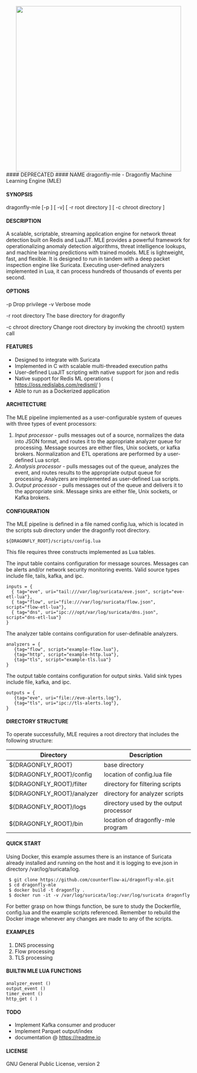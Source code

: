 

<center><img src="https://github.com/counterflow-ai/dragonfly-mle/blob/master/doc/images/dragonflymle.png" width="450"></center>
#### DEPRECATED
#### NAME
dragonfly-mle - Dragonfly Machine Learning Engine (MLE)

#### SYNOPSIS

dragonfly-mle [-p ] [ -v] [ -r root directory ] [ -c chroot directory ] 

#### DESCRIPTION

A scalable, scriptable, streaming application engine for network threat detection built on Redis and LuaJIT.   MLE provides a powerful framework for operationalizing anomaly detection algorithms, threat intelligence lookups, and machine learning predictions with trained models.  MLE is lightweight, fast, and flexible.  It is designed to run in tandem with a deep packet inspection engine like Suricata.  Executing user-defined analyzers implemented in Lua, it can process hundreds of thousands of events per second.  

#### OPTIONS
-p
	Drop privilege
-v
	Verbose mode

-r root directory
	The base directory for dragonfly 

-c chroot directory
	Change root directory by invoking the chroot() system call

#### FEATURES
- Designed to integrate with Suricata
- Implemented in C with scalable multi-threaded execution paths
- User-defined LuaJIT scripting with native support for json and redis
- Native support for Redis ML operations ( https://oss.redislabs.com/redisml/ )
- Able to run as a Dockerized application

#### ARCHITECTURE
The MLE pipeline implemented as a user-configurable system of queues with three types of event processors:
1.	*Input processor* - pulls messages out of a source, normalizes the data into JSON format, and routes it to the appropriate analyzer queue for processing.  Message sources are either files, Unix sockets, or kafka brokers.  Normalization and ETL operations are performed by a user-defined Lua script.
2.	*Analysis processor* - pulls messages out of the queue, analyzes the event, and routes results to the appropriate output queue for processing.  Analyzers are implemented as user-defined Lua scripts.
3.	*Output processor* - pulls messages out of the queue and delivers it to the appropriate sink.  Message sinks are either file, Unix sockets, or Kafka brokers.

#### CONFIGURATION
The MLE pipeline is defined in a file named config.lua, which is located in the scripts sub directory under the dragonfly root directory.

`${DRAGONFLY_ROOT}/scripts/config.lua`

This file requires three constructs implemented as Lua tables. 

The input table contains configuration for message sources.   Messages can be alerts and/or network security monitoring events.  Valid source types include file, tails, kafka, and ipc.  

    inputs = {
      { tag="eve", uri="tail:///var/log/suricata/eve.json", script="eve-etl-lua"},
      { tag="flow", uri="file:///var/log/suricata/flow.json", script="flow-etl-lua"},
      { tag="dns", uri="ipc:///opt/var/log/suricata/dns.json", script="dns-etl-lua"}
    }

The analyzer table contains configuration for user-definable analyzers.

    analyzers = {
       {tag="flow", script="example-flow.lua"},
       {tag="http", script="example-http.lua"},
       {tag="tls", script="example-tls.lua"}
    }

The output table contains configuration for output sinks.  Valid sink types include file, kafka, and ipc.  

    outputs = {
       {tag="eve", uri="file://eve-alerts.log"},
       {tag="tls", uri="ipc://tls-alerts.log"},
    }

#### DIRECTORY STRUCTURE
To operate successfully, MLE requires a root directory that includes the following structure:


| Directory  | Description |
| ------------- | ------------- |
| ${DRAGONFLY_ROOT}  | base directory  |
| ${DRAGONFLY_ROOT}/config  | location of config.lua file |
| ${DRAGONFLY_ROOT}/filter  | directory for filtering scripts  |
| ${DRAGONFLY_ROOT}/analyzer  | directory for analyzer scripts  |
| ${DRAGONFLY_ROOT}/logs  | directory used by the output processor  |
| ${DRAGONFLY_ROOT}/bin  | location of dragonfly-mle program  |


#### QUICK START

Using Docker, this example assumes there is an instance of Suricata already installed and running on the host and it is logging to eve.json in directory /var/log/suricata/log.

     $ git clone https://github.com/counterflow-ai/dragonfly-mle.git
     $ cd dragonfly-mle
     $ docker build -t dragonfly .
     $ docker run -it -v /var/log/suricata/log:/var/log/suricata dragonfly

For better grasp on how things function, be sure to study the Dockerfile, config.lua and the example scripts referenced.  Remember to rebuild the Docker image whenever any changes are made to any of the scripts.

#### EXAMPLES

1. DNS processing
2. Flow processing
3. TLS processing

#### BUILTIN MLE LUA FUNCTIONS

	analyzer_event ()
	output_event ()
	timer_event ()
	http_get ( )

#### TODO
- Implement Kafka consumer and producer
- Implement Parquet output/index
- documentation @ https://readme.io 

#### LICENSE

GNU General Public License, version 2

